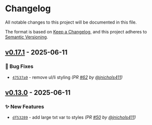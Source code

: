 # Changelog
All notable changes to this project will be documented in this file.

The format is based on [Keep a Changelog](https://keepachangelog.com/en/1.0.0/),
and this project adheres to [Semantic Versioning](https://semver.org/spec/v2.0.0.html).

## [v0.17.1] - 2025-06-11
### :bug: Bug Fixes
- [`47537a9`](https://github.com/jnichols411/devops-mock/commit/47537a950f3b73f9cdb7738b52581635789d52c9) - remove ul/li styling *(PR [#62](https://github.com/jnichols411/devops-mock/pull/62) by [@jnichols411](https://github.com/jnichols411))*


## [v0.13.0] - 2025-06-11
### :sparkles: New Features
- [`df53289`](https://github.com/jnichols411/devops-mock/commit/df532890bfd81a0866e5b4c3591bca5316541507) - add large txt var to styles *(PR [#50](https://github.com/jnichols411/devops-mock/pull/50) by [@jnichols411](https://github.com/jnichols411))*

[v0.13.0]: https://github.com/jnichols411/devops-mock/compare/v0.12.0...v0.13.0
[v0.17.1]: https://github.com/jnichols411/devops-mock/compare/v0.17.0...v0.17.1
